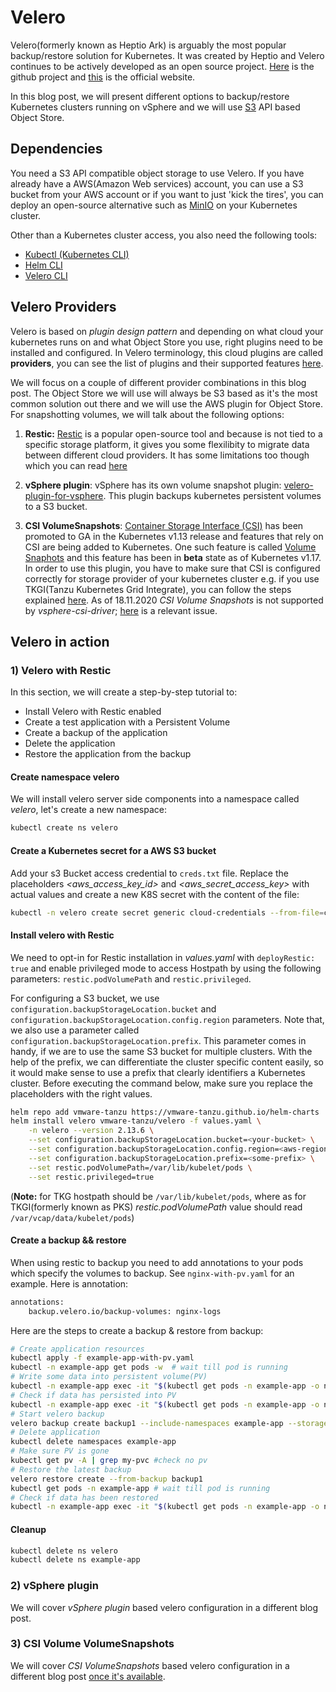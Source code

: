 # Velero


Velero(formerly known as Heptio Ark) is arguably the most popular backup/restore solution for Kubernetes. It was created by Heptio and Velero continues to be actively developed as an open source project. [Here](https://github.com/vmware-tanzu/velero) is the github project and [this](https://velero.io/) is the official website.

In this blog post, we will present different options to backup/restore Kubernetes clusters running on vSphere and we will use [S3](https://docs.aws.amazon.com/AmazonS3/latest/API/Welcome.html) API based Object Store.

## Dependencies
You need a S3 API compatible object storage to use Velero. If you have already have a AWS(Amazon Web services) account, you can use a S3 bucket from your AWS account or if you want to just 'kick the tires', you can deploy an open-source alternative such as [MinIO](https://github.com/minio/minio) on your Kubernetes cluster.

Other than a Kubernetes cluster access, you also need the following tools:

- [Kubectl (Kubernetes CLI)](https://kubernetes.io/docs/tasks/tools/install-kubectl/)
- [Helm CLI](https://helm.sh/docs/intro/install/)
- [Velero CLI](https://github.com/vmware-tanzu/velero/releases/latest)

## Velero Providers

Velero is based on *plugin design pattern* and depending on what cloud your kubernetes runs on and what Object Store you use, right plugins need to be installed and configured. In Velero terminology, this cloud plugins are called **providers**, you can see the list of plugins and their supported features [here](https://velero.io/docs/main/supported-providers/).

We will focus on a couple of different provider combinations in this blog post. The Object Store we will use will always be S3 based as it's the most common solution out there and we will use the AWS plugin for Object Store. For snapshotting volumes, we will talk about the following options: 
1. **Restic:**  [Restic](https://github.com/restic/restic) is a popular open-source tool and because is not tied to a specific storage platform, it gives you some flexilibity to migrate data between different cloud providers. It has some limitations too though which you can read [here](https://velero.io/docs/main/restic/#limitations)


1. **vSphere plugin**: vSphere has its own volume snapshot plugin: [velero-plugin-for-vsphere](https://github.com/vmware-tanzu/velero-plugin-for-vsphere). This plugin backups kubernetes persistent volumes to a S3 bucket.

1. **CSI VolumeSnapshots**:  [Container Storage Interface (CSI)](https://github.com/container-storage-interface/spec/blob/master/spec.md) has been promoted to GA in the Kubernetes v1.13 release and features that rely on CSI are being added to Kubernetes. One such feature is called [Volume Snaphots](https://kubernetes.io/docs/concepts/storage/volume-snapshots/) and this feature has been in **beta** state as of Kubernetes v1.17. In order to use this plugin, you have to make sure that CSI is configured correctly for storage provider of your kubernetes cluster e.g. if you use TKGI(Tanzu Kubernetes Grid Integrate), you can follow the steps explained [here](https://docs.pivotal.io/tkgi/1-9/vsphere-cns.html). As of 18.11.2020 *CSI Volume Snapshots* is not supported by *vsphere-csi-driver*; [here](https://github.com/kubernetes-sigs/vsphere-csi-driver/issues/228) is a relevant issue.


## Velero in action

### 1) Velero with Restic

In this section, we will create a step-by-step tutorial to:

- Install Velero with Restic enabled
- Create a test application with a Persistent Volume
- Create a backup of the application
- Delete the application
- Restore the application from the backup

#### Create namespace velero
We will install velero server side components into a namespace called *velero*, let's create a new namespace:
```bash
kubectl create ns velero
```

#### Create a Kubernetes secret for a AWS S3 bucket

Add your s3 Bucket access credential to `creds.txt` file. Replace the placeholders *<aws_access_key_id>* and *<aws_secret_access_key>* with actual values and create a new K8S secret with the content of the file:

```bash
kubectl -n velero create secret generic cloud-credentials --from-file=cloud=creds.txt
```

#### Install velero with Restic

We  need to opt-in for Restic installation in *values.yaml* with ```deployRestic: true``` and enable privileged mode to access Hostpath by using the following parameters: ```restic.podVolumePath``` and ```restic.privileged```.

For configuring a S3 bucket, we use ```configuration.backupStorageLocation.bucket``` and ```configuration.backupStorageLocation.config.region``` parameters. Note that, we also use a parameter called ```configuration.backupStorageLocation.prefix```. This parameter comes in handy, if we are to use the same S3 bucket for multiple clusters. With the help of the prefix, we can differentiate the cluster specific content easily, so it would make sense to use a prefix that clearly identifiers a Kubernetes cluster. Before executing the command below, make sure you replace the placeholders with the right values.

```bash
helm repo add vmware-tanzu https://vmware-tanzu.github.io/helm-charts
helm install velero vmware-tanzu/velero -f values.yaml \
    -n velero --version 2.13.6 \
    --set configuration.backupStorageLocation.bucket=<your-bucket> \
    --set configuration.backupStorageLocation.config.region=<aws-region> \
    --set configuration.backupStorageLocation.prefix=<some-prefix> \
    --set restic.podVolumePath=/var/lib/kubelet/pods \
    --set restic.privileged=true
```
(**Note:** for TKG hostpath should be ```/var/lib/kubelet/pods```, where as for TKGI(formerly known as PKS) *restic.podVolumePath* value should read ```/var/vcap/data/kubelet/pods```)

#### Create a backup && restore

When using restic to backup you need to add annotations to your pods which specify the volumes to backup. See `nginx-with-pv.yaml` for an example. Here is annotation:

```txt
annotations:
    backup.velero.io/backup-volumes: nginx-logs
```

Here are the steps to create a backup & restore from backup:

```bash
# Create application resources
kubectl apply -f example-app-with-pv.yaml
kubectl -n example-app get pods -w  # wait till pod is running
# Write some data into persistent volume(PV)
kubectl -n example-app exec -it "$(kubectl get pods -n example-app -o name)" --  bash -c "echo 'I persisted' > /opt/my-pvc/hi.txt"
# Check if data has persisted into PV
kubectl -n example-app exec -it "$(kubectl get pods -n example-app -o name)"  --  bash -c "cat /opt/my-pvc/hi.txt"
# Start velero backup
velero backup create backup1 --include-namespaces example-app --storage-location aws  --snapshot-volumes
# Delete application
kubectl delete namespaces example-app
# Make sure PV is gone
kubectl get pv -A | grep my-pvc #check no pv
# Restore the latest backup
velero restore create --from-backup backup1
kubectl get pods -n example-app # wait till pod is running
# Check if data has been restored
kubectl -n example-app exec -it "$(kubectl get pods -n example-app -o name)"   --  bash -c "cat /opt/my-pvc/hi.txt" 
```

#### Cleanup

```bash
kubectl delete ns velero
kubectl delete ns example-app
```
### 2) vSphere plugin

We will cover *vSphere plugin* based velero configuration in a different blog post.

### 3) CSI Volume VolumeSnapshots

We will cover *CSI VolumeSnapshots* based velero configuration in a different blog post [once it's available](https://github.com/kubernetes-sigs/vsphere-csi-driver/issues/228).
